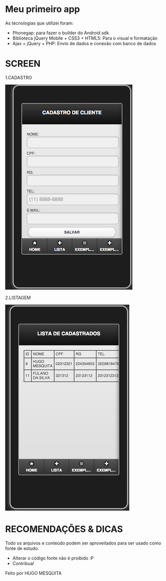 # Meu primeiro app  #

As técnologias que utilizei foram: 

* Phonegap: para fazer o builder do Android.sdk
* Biblioteca jQuery Mobile + CSS3 + HTML5: Para o visual e formatação 
* Ajax + jQuery + PHP: Envio de dados e conexão com banco de dados

# SCREEN #

1.CADASTRO

![alt tag](https://raw.githubusercontent.com/hllmweb/meu-app/master/screen-cadastro.png)

2.LISTAGEM

![alt tag](https://raw.githubusercontent.com/hllmweb/meu-app/master/screen-listagem.png)



# RECOMENDAÇÕES & DICAS #
Todo os arquivos e conteúdo podem ser aproveitados para ser usado como fonte de estudo. 

 * Alterar o código fonte não é proibido :P
 * Contribua!


Feito por HUGO MESQUITA